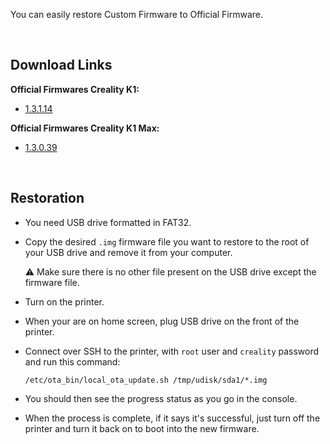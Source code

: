 You can easily restore Custom Firmware to Official Firmware.

<br />

## Download Links

**Official Firmwares Creality K1:**

  - [1.3.1.14](https://drive.google.com/file/d/1bBI3zHbTUC9k4fL1csL5UeDjJXGb0jL4/view?usp=drive_link)

**Official Firmwares Creality K1 Max:**

  - [1.3.0.39](https://drive.google.com/file/d/1sAQEguCromdUTqxiB6xMNPTFfYuo-Joj/view?usp=drive_link)

<br />

## Restoration

- You need USB drive formatted in FAT32.

- Copy the desired `.img` firmware file you want to restore to the root of your USB drive and remove it from your computer.

  ⚠ Make sure there is no other file present on the USB drive except the firmware file.

- Turn on the printer.

- When your are on home screen, plug USB drive on the front of the printer.

- Connect over SSH to the printer, with `root` user and `creality` password and run this command:

  ```
  /etc/ota_bin/local_ota_update.sh /tmp/udisk/sda1/*.img
  ```

- You should then see the progress status as you go in the console.

- When the process is complete, if it says it's successful, just turn off the printer and turn it back on to boot into the new firmware.

<br />